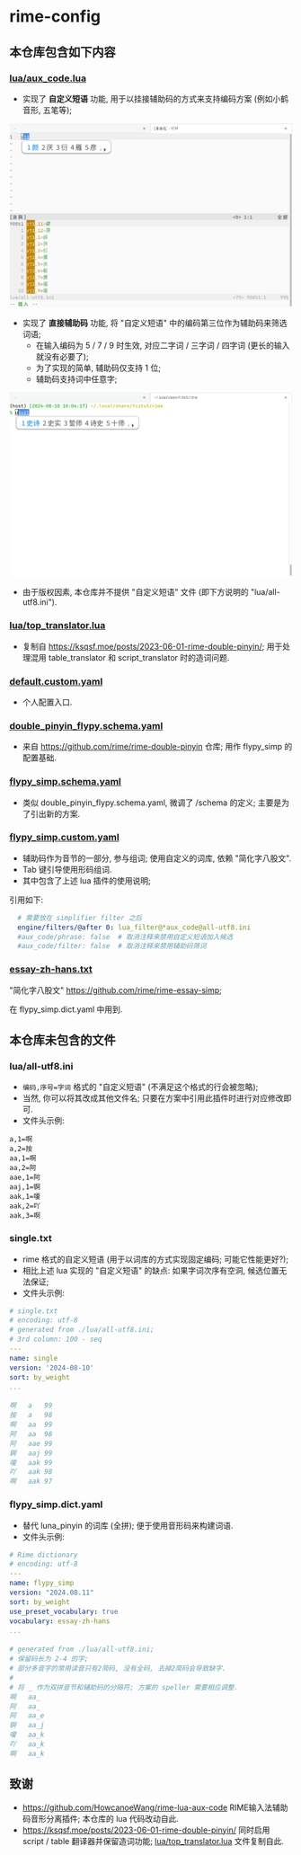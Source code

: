 # rime-config

## 本仓库包含如下内容

### [lua/aux_code.lua](lua/aux_code.lua)
- 实现了 **自定义短语** 功能, 用于以挂接辅助码的方式来支持编码方案 (例如小鹤音形, 五笔等);

![自定义短语](pic/自定义短语.png)

- 实现了 **直接辅助码** 功能, 将 "自定义短语" 中的编码第三位作为辅助码来筛选词语;
    - 在输入编码为 5 / 7 / 9 时生效, 对应二字词 / 三字词 / 四字词 (更长的输入就没有必要了);
    - 为了实现的简单, 辅助码仅支持 1 位;
    - 辅助码支持词中任意字;

![直接辅助码](pic/辅助码.png)

- 由于版权因素, 本仓库并不提供 "自定义短语" 文件 (即下方说明的 "lua/all-utf8.ini").

### [lua/top_translator.lua](lua/top_translator.lua)
- 复制自 <https://ksqsf.moe/posts/2023-06-01-rime-double-pinyin/>; 用于处理混用 table_translator 和 script_translator 时的造词问题.

### [default.custom.yaml](default.custom.yaml)
- 个人配置入口.

### [double_pinyin_flypy.schema.yaml](double_pinyin_flypy.schema.yaml)
- 来自 <https://github.com/rime/rime-double-pinyin> 仓库; 用作 flypy_simp 的配置基础.

### [flypy_simp.schema.yaml](flypy_simp.schema.yaml)
- 类似 double_pinyin_flypy.schema.yaml, 微调了 /schema 的定义; 主要是为了引出新的方案.

### [flypy_simp.custom.yaml](flypy_simp.custom.yaml)
- 辅助码作为音节的一部分, 参与组词; 使用自定义的词库, 依赖 "简化字八股文".
- Tab 键引导使用形码组词.
- 其中包含了上述 lua 插件的使用说明;

引用如下:

```yaml
  # 需要放在 simplifier filter 之后
  engine/filters/@after 0: lua_filter@*aux_code@all-utf8.ini
  #aux_code/phrase: false  # 取消注释来禁用自定义短语加入候选
  #aux_code/filter: false  # 取消注释来禁用辅助码筛词
```

### [essay-zh-hans.txt](essay-zh-hans.txt)

"简化字八股文" <https://github.com/rime/rime-essay-simp>;

在 flypy_simp.dict.yaml 中用到.

## 本仓库未包含的文件

### lua/all-utf8.ini
- `编码,序号=字词` 格式的 "自定义短语" (不满足这个格式的行会被忽略);
- 当然, 你可以将其改成其他文件名; 只要在方案中引用此插件时进行对应修改即可.
- 文件头示例:

```dosini
a,1=啊
a,2=按
aa,1=啊
aa,2=阿
aae,1=阿
aaj,1=锕
aak,1=嗄
aak,2=吖
aak,3=啊
```

### single.txt
- rime 格式的自定义短语 (用于以词库的方式实现固定编码; 可能它性能更好?);
- 相比上述 lua 实现的 "自定义短语" 的缺点: 如果字词次序有空洞, 候选位置无法保证;
- 文件头示例:

```yaml
# single.txt
# encoding: utf-8
# generated from ./lua/all-utf8.ini;
# 3rd column: 100 - seq
---
name: single
version: '2024-08-10'
sort: by_weight
...

啊	a	99
按	a	98
啊	aa	99
阿	aa	98
阿	aae	99
锕	aaj	99
嗄	aak	99
吖	aak	98
啊	aak	97
```

### flypy_simp.dict.yaml

- 替代 luna_pinyin 的词库 (全拼); 便于使用音形码来构建词语.
- 文件头示例:

```yaml
# Rime dictionary
# encoding: utf-8
---
name: flypy_simp
version: "2024.08.11"
sort: by_weight
use_preset_vocabulary: true
vocabulary: essay-zh-hans
...

# generated from ./lua/all-utf8.ini;
# 保留码长为 2-4 的字;
# 部分多音字的常用读音只有2简码, 没有全码, 去掉2简码会导致缺字.
#
# 将 _ 作为双拼音节和辅助码的分隔符; 方案的 speller 需要相应调整.
啊	aa_
阿	aa_
阿	aa_e
锕	aa_j
嗄	aa_k
吖	aa_k
啊	aa_k
```

## 致谢

- <https://github.com/HowcanoeWang/rime-lua-aux-code> RIME输入法辅助码音形分离插件; 本仓库的 lua 代码改动自此.
- <https://ksqsf.moe/posts/2023-06-01-rime-double-pinyin/> 同时启用 script / table 翻译器并保留造词功能; [lua/top_translator.lua](lua/top_translator.lua) 文件复制自此.
